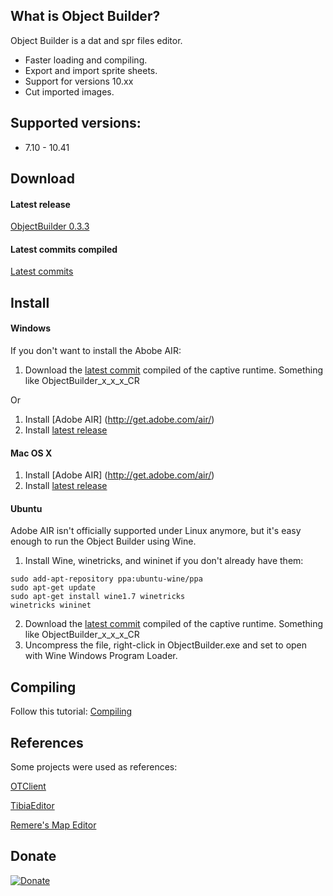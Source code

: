 What is Object Builder?
----

Object Builder is a dat and spr files editor.

* Faster loading and compiling.
* Export and import sprite sheets.
* Support for versions 10.xx
* Cut imported images.



Supported versions:
----

* 7.10 - 10.41



Download
----

#### Latest release

[ObjectBuilder 0.3.3](https://www.dropbox.com/s/jluqw0bi7e8wcef/ObjectBuilder0.3.3.air)


#### Latest commits compiled

[Latest commits](https://www.dropbox.com/sh/l6u5ponwfr77bhm/AAAY3xbcGudRzvcjUbizt0tha)



Install
----

#### Windows

If you don't want to install the Abobe AIR:

1. Download the [latest commit](https://github.com/Mignari/ObjectBuilder#latest-commits-compiled) compiled of the captive runtime. Something like ObjectBuilder_x_x_x_CR

Or

1. Install [Adobe AIR] (http://get.adobe.com/air/)
2. Install [latest release](https://github.com/Mignari/ObjectBuilder#latest-release)



#### Mac OS X

1. Install [Adobe AIR] (http://get.adobe.com/air/)
2. Install [latest release](https://github.com/Mignari/ObjectBuilder#latest-release)



#### Ubuntu

Adobe AIR isn't officially supported under Linux anymore, but it's easy enough to run the Object Builder using Wine.

1. Install Wine, winetricks, and wininet if you don't already have them:

```
sudo add-apt-repository ppa:ubuntu-wine/ppa
sudo apt-get update
sudo apt-get install wine1.7 winetricks
winetricks wininet
```
2. Download the [latest commit](https://github.com/Mignari/ObjectBuilder#latest-commits-compiled) compiled of the captive runtime. Something like ObjectBuilder_x_x_x_CR
3. Uncompress the file, right-click in ObjectBuilder.exe and set to open with Wine Windows Program Loader.



Compiling
----

Follow this tutorial:
[Compiling](https://github.com/Mignari/ObjectBuilder/wiki/Compiling)


References
----

Some projects were used as references:

[OTClient](https://github.com/edubart/otclient)

[TibiaEditor](https://github.com/asamy45/TibiaEditor)

[Remere's Map Editor](https://github.com/hjnilsson/rme)

Donate
----
[![Donate](https://www.paypalobjects.com/en_US/i/btn/btn_donate_LG.gif)](https://www.paypal.com/cgi-bin/webscr?cmd=_s-xclick&hosted_button_id=QFNUYQ24ULK7S)
